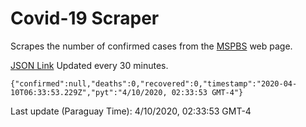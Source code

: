 # Covid-19 Scraper

Scrapes the number of confirmed cases from the [MSPBS](https://www.mspbs.gov.py/covid-19.php) web page.

[JSON Link](https://jmayalag.github.io/covid19-scrape/cases.json)
Updated every 30 minutes.
```
{"confirmed":null,"deaths":0,"recovered":0,"timestamp":"2020-04-10T06:33:53.229Z","pyt":"4/10/2020, 02:33:53 GMT-4"}
```
Last update (Paraguay Time): 4/10/2020, 02:33:53 GMT-4